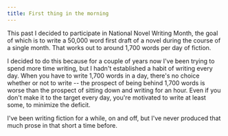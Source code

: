 ```yaml
---
title: First thing in the morning
---
```


This past I decided to participate in National Novel Writing Month, the goal of which is to write a 50,000 word first draft of a novel during the course of a single month. That works out to around 1,700 words per day of fiction.

I decided to do this because for a couple of years now I've been trying to spend more time writing, but I hadn't established a habit of writing every day. When you have to write 1,700 words in a day, there's no choice whether or not to write -- the prospect of being behind 1,700 words is worse than the prospect of sitting down and writing for an hour. Even if you don't make it to the target every day, you're motivated to write at least some, to minimize the deficit.



I've been writing fiction for a while, on and off, but I've never produced that much prose in that short a time before. 